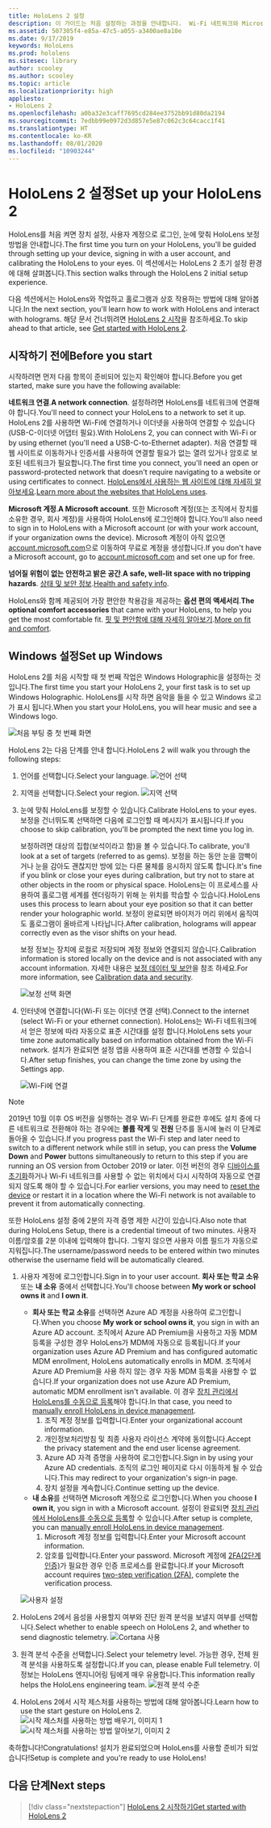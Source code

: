 ```yaml
---
title: HoloLens 2 설정
description: 이 가이드는 처음 설정하는 과정을 안내합니다.  Wi-Fi 네트워크와 Microsoft(MSA) 또는 AAD(Azure Active Directory) 계정이 필요합니다.
ms.assetid: 507305f4-e85a-47c5-a055-a3400ae8a10e
ms.date: 9/17/2019
keywords: HoloLens
ms.prod: hololens
ms.sitesec: library
author: scooley
ms.author: scooley
ms.topic: article
ms.localizationpriority: high
appliesto:
- HoloLens 2
ms.openlocfilehash: a0ba32e3caff7695cd284ee3752bb91d80da2194
ms.sourcegitcommit: 7edbb99e0972d3d857e5e87c062c3c64cacc1f41
ms.translationtype: HT
ms.contentlocale: ko-KR
ms.lasthandoff: 08/01/2020
ms.locfileid: "10903244"
---
```

# <span data-ttu-id="8c0c4-105">HoloLens 2 설정</span><span class="sxs-lookup"><span data-stu-id="8c0c4-105">Set up your HoloLens 2</span></span>

<span data-ttu-id="8c0c4-106">HoloLens를 처음 켜면 장치 설정, 사용자 계정으로 로그인, 눈에 맞춰 HoloLens 보정 방법을 안내합니다.</span><span class="sxs-lookup"><span data-stu-id="8c0c4-106">The first time you turn on your HoloLens, you'll be guided through setting up your device, signing in with a user account, and calibrating the HoloLens to your eyes.</span></span>  <span data-ttu-id="8c0c4-107">이 섹션에서는 HoloLens 2 초기 설정 환경에 대해 살펴봅니다.</span><span class="sxs-lookup"><span data-stu-id="8c0c4-107">This section walks through the HoloLens 2 initial setup experience.</span></span>

<span data-ttu-id="8c0c4-108">다음 섹션에서는 HoloLens와 작업하고 홀로그램과 상호 작용하는 방법에 대해 알아봅니다.</span><span class="sxs-lookup"><span data-stu-id="8c0c4-108">In the next section, you'll learn how to work with HoloLens and interact with holograms.</span></span> <span data-ttu-id="8c0c4-109">해당 문서 건너뛰려면 [HoloLens 2 시작](hololens2-basic-usage.md)을 참조하세요.</span><span class="sxs-lookup"><span data-stu-id="8c0c4-109">To skip ahead to that article, see [Get started with HoloLens 2](hololens2-basic-usage.md).</span></span>

## <span data-ttu-id="8c0c4-110">시작하기 전에</span><span class="sxs-lookup"><span data-stu-id="8c0c4-110">Before you start</span></span>

<span data-ttu-id="8c0c4-111">시작하려면 먼저 다음 항목이 준비되어 있는지 확인해야 합니다.</span><span class="sxs-lookup"><span data-stu-id="8c0c4-111">Before you get started, make sure you have the following available:</span></span>

<span data-ttu-id="8c0c4-112">**네트워크 연결**.</span><span class="sxs-lookup"><span data-stu-id="8c0c4-112">**A network connection**.</span></span> <span data-ttu-id="8c0c4-113">설정하려면 HoloLens를 네트워크에 연결해야 합니다.</span><span class="sxs-lookup"><span data-stu-id="8c0c4-113">You'll need to connect your HoloLens to a network to set it up.</span></span> <span data-ttu-id="8c0c4-114">HoloLens 2를 사용하면 Wi-Fi에 연결하거나 이더넷을 사용하여 연결할 수 있습니다(USB-C-이더넷 어댑터 필요).</span><span class="sxs-lookup"><span data-stu-id="8c0c4-114">With HoloLens 2, you can connect with Wi-Fi or by using ethernet (you'll need a USB-C-to-Ethernet adapter).</span></span> <span data-ttu-id="8c0c4-115">처음 연결할 때 웹 사이트로 이동하거나 인증서를 사용하여 연결할 필요가 없는 열려 있거나 암호로 보호된 네트워크가 필요합니다.</span><span class="sxs-lookup"><span data-stu-id="8c0c4-115">The first time you connect, you'll need an open or password-protected network that doesn't require navigating to a website or using certificates to connect.</span></span> <span data-ttu-id="8c0c4-116">[HoloLens에서 사용하는 웹 사이트에 대해 자세히 알아보세요](hololens-offline.md).</span><span class="sxs-lookup"><span data-stu-id="8c0c4-116">[Learn more about the websites that HoloLens uses](hololens-offline.md).</span></span>

<span data-ttu-id="8c0c4-117">**Microsoft 계정**.</span><span class="sxs-lookup"><span data-stu-id="8c0c4-117">**A Microsoft account**.</span></span> <span data-ttu-id="8c0c4-118">또한 Microsoft 계정(또는 조직에서 장치를 소유한 경우, 회사 계정)을 사용하여 HoloLens에 로그인해야 합니다.</span><span class="sxs-lookup"><span data-stu-id="8c0c4-118">You'll also need to sign in to HoloLens with a Microsoft account (or with your work account, if your organization owns the device).</span></span> <span data-ttu-id="8c0c4-119">Microsoft 계정이 아직 없으면 [account.microsoft.com](https://account.microsoft.com)으로 이동하여 무료로 계정을 생성합니다.</span><span class="sxs-lookup"><span data-stu-id="8c0c4-119">If you don't have a Microsoft account, go to [account.microsoft.com](https://account.microsoft.com) and set one up for free.</span></span>

<span data-ttu-id="8c0c4-120">**넘어질 위험이 없는 안전하고 밝은 공간**.</span><span class="sxs-lookup"><span data-stu-id="8c0c4-120">**A safe, well-lit space with no tripping hazards**.</span></span> <span data-ttu-id="8c0c4-121">[상태 및 보안 정보](https://go.microsoft.com/fwlink/p/?LinkId=746661).</span><span class="sxs-lookup"><span data-stu-id="8c0c4-121">[Health and safety info](https://go.microsoft.com/fwlink/p/?LinkId=746661).</span></span>

<span data-ttu-id="8c0c4-122">HoloLens와 함께 제공되어 가장 편안한 착용감을 제공하는 **옵션 편의 액세서리**.</span><span class="sxs-lookup"><span data-stu-id="8c0c4-122">**The optional comfort accessories** that came with your HoloLens, to help you get the most comfortable fit.</span></span> <span data-ttu-id="8c0c4-123">[핏 및 편안함에 대해 자세히 알아보기](hololens2-setup.md#adjust-fit).</span><span class="sxs-lookup"><span data-stu-id="8c0c4-123">[More on fit and comfort](hololens2-setup.md#adjust-fit).</span></span>

## <span data-ttu-id="8c0c4-124">Windows 설정</span><span class="sxs-lookup"><span data-stu-id="8c0c4-124">Set up Windows</span></span>

<span data-ttu-id="8c0c4-125">HoloLens 2를 처음 시작할 때 첫 번째 작업은 Windows Holographic을 설정하는 것입니다.</span><span class="sxs-lookup"><span data-stu-id="8c0c4-125">The first time you start your HoloLens 2, your first task is to set up Windows Holographic.</span></span>  <span data-ttu-id="8c0c4-126">HoloLens를 시작 하면 음악을 들을 수 있고 Windows 로고가 표시 됩니다.</span><span class="sxs-lookup"><span data-stu-id="8c0c4-126">When you start your HoloLens, you will hear music and see a Windows logo.</span></span>

![처음 부팅 중 첫 번째 화면](images/01-magic-moment.png)

<span data-ttu-id="8c0c4-128">HoloLens 2는 다음 단계를 안내 합니다.</span><span class="sxs-lookup"><span data-stu-id="8c0c4-128">HoloLens 2 will walk you through the following steps:</span></span>

1. <span data-ttu-id="8c0c4-129">언어를 선택합니다.</span><span class="sxs-lookup"><span data-stu-id="8c0c4-129">Select your language.</span></span>
    ![언어 선택](images/04-language.png)

1. <span data-ttu-id="8c0c4-131">지역을 선택합니다.</span><span class="sxs-lookup"><span data-stu-id="8c0c4-131">Select your region.</span></span>
    ![지역 선택](images/05-region.png)

1. <span data-ttu-id="8c0c4-133">눈에 맞춰 HoloLens를 보정할 수 있습니다.</span><span class="sxs-lookup"><span data-stu-id="8c0c4-133">Calibrate HoloLens to your eyes.</span></span>  <span data-ttu-id="8c0c4-134">보정을 건너뛰도록 선택하면 다음에 로그인할 때 메시지가 표시됩니다.</span><span class="sxs-lookup"><span data-stu-id="8c0c4-134">If you choose to skip calibration, you'll be prompted the next time you log in.</span></span>

    <span data-ttu-id="8c0c4-135">보정하려면 대상의 집합(보석이라고 함)을 볼 수 있습니다.</span><span class="sxs-lookup"><span data-stu-id="8c0c4-135">To calibrate, you'll look at a set of targets (referred to as gems).</span></span> <span data-ttu-id="8c0c4-136">보정을 하는 동안 눈을 깜빡이거나 눈을 감아도 괜찮지만 방에 있는 다른 물체를 응시하지 않도록 합니다.</span><span class="sxs-lookup"><span data-stu-id="8c0c4-136">It's fine if you blink or close your eyes during calibration, but try not to stare at other objects in the room or physical space.</span></span> <span data-ttu-id="8c0c4-137">HoloLens는 이 프로세스를 사용하여 홀로그램 세계를 렌더링하기 위해 눈 위치를 학습할 수 있습니다.</span><span class="sxs-lookup"><span data-stu-id="8c0c4-137">HoloLens uses this process to learn about your eye position so that it can better render your holographic world.</span></span> <span data-ttu-id="8c0c4-138">보정이 완료되면 바이저가 머리 위에서 움직여도 홀로그램이 올바르게 나타납니다.</span><span class="sxs-lookup"><span data-stu-id="8c0c4-138">After calibration, holograms will appear correctly even as the visor shifts on your head.</span></span>

    <span data-ttu-id="8c0c4-139">보정 정보는 장치에 로컬로 저장되며 계정 정보와 연결되지 않습니다.</span><span class="sxs-lookup"><span data-stu-id="8c0c4-139">Calibration information is stored locally on the device and is not associated with any account information.</span></span> <span data-ttu-id="8c0c4-140">자세한 내용은 [보정 데이터 및 보안](hololens-calibration.md#calibration-data-and-security)을 참조 하세요.</span><span class="sxs-lookup"><span data-stu-id="8c0c4-140">For more information, see [Calibration data and security](hololens-calibration.md#calibration-data-and-security).</span></span>

    ![보정 선택 화면](images/06-et-corners.png)

1. <span data-ttu-id="8c0c4-142">인터넷에 연결합니다(Wi-Fi 또는 이더넷 연결 선택).</span><span class="sxs-lookup"><span data-stu-id="8c0c4-142">Connect to the internet (select Wi-Fi or your ethernet connection).</span></span>
     <span data-ttu-id="8c0c4-143">HoloLens는 Wi-Fi 네트워크에서 얻은 정보에 따라 자동으로 표준 시간대를 설정 합니다.</span><span class="sxs-lookup"><span data-stu-id="8c0c4-143">HoloLens sets your time zone automatically based on information obtained from the Wi-Fi network.</span></span> <span data-ttu-id="8c0c4-144">설치가 완료되면 설정 앱을 사용하여 표준 시간대를 변경할 수 있습니다.</span><span class="sxs-lookup"><span data-stu-id="8c0c4-144">After setup finishes, you can change the time zone by using the Settings app.</span></span>

    ![Wi-Fi에 연결](images/11-network.png)
> [!NOTE] 
> <span data-ttu-id="8c0c4-146">2019년 10월 이후 OS 버전을 실행하는 경우 Wi-Fi 단계를 완료한 후에도 설치 중에 다른 네트워크로 전환해야 하는 경우에는 **볼륨 작게** 및 **전원** 단추를 동시에 눌러 이 단계로 돌아올 수 있습니다.</span><span class="sxs-lookup"><span data-stu-id="8c0c4-146">If you progress past the Wi-Fi step and later need to switch to a different network while still in setup, you can press the **Volume Down** and **Power** buttons simultaneously to return to this step if you are running an OS version from October 2019 or later.</span></span> <span data-ttu-id="8c0c4-147">이전 버전의 경우 [디바이스를 초기화](hololens-recovery.md)하거나 Wi-Fi 네트워크를 사용할 수 없는 위치에서 다시 시작하여 자동으로 연결되지 않도록 해야 할 수 있습니다.</span><span class="sxs-lookup"><span data-stu-id="8c0c4-147">For earlier versions, you may need to [reset the device](hololens-recovery.md) or restart it in a location where the Wi-Fi network is not available to prevent it from automatically connecting.</span></span>
> 
> <span data-ttu-id="8c0c4-148">또한 HoloLens 설정 중에 2분의 자격 증명 제한 시간이 있습니다.</span><span class="sxs-lookup"><span data-stu-id="8c0c4-148">Also note that during HoloLens Setup, there is a credential timeout of two minutes.</span></span> <span data-ttu-id="8c0c4-149">사용자 이름/암호를 2분 이내에 입력해야 합니다. 그렇지 않으면 사용자 이름 필드가 자동으로 지워집니다.</span><span class="sxs-lookup"><span data-stu-id="8c0c4-149">The username/password needs to be entered within two minutes otherwise the username field will be automatically cleared.</span></span>

1. <span data-ttu-id="8c0c4-150">사용자 계정에 로그인합니다.</span><span class="sxs-lookup"><span data-stu-id="8c0c4-150">Sign in to your user account.</span></span> <span data-ttu-id="8c0c4-151">**회사 또는 학교 소유** 또는 **내 소유** 중에서 선택합니다.</span><span class="sxs-lookup"><span data-stu-id="8c0c4-151">You'll choose between **My work or school owns it** and **I own it**.</span></span>
    - <span data-ttu-id="8c0c4-152">**회사 또는 학교 소유**를 선택하면 Azure AD 계정을 사용하여 로그인합니다.</span><span class="sxs-lookup"><span data-stu-id="8c0c4-152">When you choose **My work or school owns it**, you sign in with an Azure AD account.</span></span> <span data-ttu-id="8c0c4-153">조직에서 Azure AD Premium을 사용하고 자동 MDM 등록을 구성한 경우 HoloLens가 MDM에 자동으로 등록됩니다.</span><span class="sxs-lookup"><span data-stu-id="8c0c4-153">If your organization uses Azure AD Premium and has configured automatic MDM enrollment, HoloLens automatically enrolls in MDM.</span></span> <span data-ttu-id="8c0c4-154">조직에서 Azure AD Premium을 사용 하지 않는 경우 자동 MDM 등록을 사용할 수 없습니다.</span><span class="sxs-lookup"><span data-stu-id="8c0c4-154">If your organization does not use Azure AD Premium, automatic MDM enrollment isn't available.</span></span> <span data-ttu-id="8c0c4-155">이 경우 [장치 관리에서 HoloLens를 수동으로 등록](hololens-enroll-mdm.md#different-ways-to-enroll)해야 합니다.</span><span class="sxs-lookup"><span data-stu-id="8c0c4-155">In that case, you need to [manually enroll HoloLens in device management](hololens-enroll-mdm.md#different-ways-to-enroll).</span></span>
        1. <span data-ttu-id="8c0c4-156">조직 계정 정보를 입력합니다.</span><span class="sxs-lookup"><span data-stu-id="8c0c4-156">Enter your organizational account information.</span></span>
        1. <span data-ttu-id="8c0c4-157">개인정보처리방침 및 최종 사용자 라이선스 계약에 동의합니다.</span><span class="sxs-lookup"><span data-stu-id="8c0c4-157">Accept the privacy statement and the end user license agreement.</span></span>
        1. <span data-ttu-id="8c0c4-158">Azure AD 자격 증명을 사용하여 로그인합니다.</span><span class="sxs-lookup"><span data-stu-id="8c0c4-158">Sign in by using your Azure AD credentials.</span></span> <span data-ttu-id="8c0c4-159">조직의 로그인 페이지로 다시 이동하게 될 수 있습니다.</span><span class="sxs-lookup"><span data-stu-id="8c0c4-159">This may redirect to your organization's sign-in page.</span></span>
        1. <span data-ttu-id="8c0c4-160">장치 설정을 계속합니다.</span><span class="sxs-lookup"><span data-stu-id="8c0c4-160">Continue setting up the device.</span></span>
    - <span data-ttu-id="8c0c4-161">**내 소유**를 선택하면 Microsoft 계정으로 로그인합니다.</span><span class="sxs-lookup"><span data-stu-id="8c0c4-161">When you choose **I own it**, you sign in with a Microsoft account.</span></span> <span data-ttu-id="8c0c4-162">설정이 완료되면 [장치 관리에서 HoloLens를 수동으로 등록](hololens-enroll-mdm.md#different-ways-to-enroll)할 수 있습니다.</span><span class="sxs-lookup"><span data-stu-id="8c0c4-162">After setup is complete, you can [manually enroll HoloLens in device management](hololens-enroll-mdm.md#different-ways-to-enroll).</span></span>
        1. <span data-ttu-id="8c0c4-163">Microsoft 계정 정보를 입력합니다.</span><span class="sxs-lookup"><span data-stu-id="8c0c4-163">Enter your Microsoft account information.</span></span>
        2. <span data-ttu-id="8c0c4-164">암호를 입력합니다.</span><span class="sxs-lookup"><span data-stu-id="8c0c4-164">Enter your password.</span></span> <span data-ttu-id="8c0c4-165">Microsoft 계정에 [2FA(2단계 인증)](https://blogs.technet.microsoft.com/microsoft_blog/2013/04/17/microsoft-account-gets-more-secure/)가 필요한 경우 인증 프로세스를 완료합니다.</span><span class="sxs-lookup"><span data-stu-id="8c0c4-165">If your Microsoft account requires [two-step verification (2FA)](https://blogs.technet.microsoft.com/microsoft_blog/2013/04/17/microsoft-account-gets-more-secure/), complete the verification process.</span></span>

    ![사용자 설정](images/13-device-owner.png)

1. <span data-ttu-id="8c0c4-167">HoloLens 2에서 음성을 사용할지 여부와 진단 원격 분석을 보낼지 여부를 선택합니다.</span><span class="sxs-lookup"><span data-stu-id="8c0c4-167">Select whether to enable speech on HoloLens 2, and whether to send diagnostic telemetry.</span></span>
    ![Cortana 사용](images/22-do-more-with-voice.png)

1. <span data-ttu-id="8c0c4-169">원격 분석 수준을 선택합니다.</span><span class="sxs-lookup"><span data-stu-id="8c0c4-169">Select your telemetry level.</span></span> <span data-ttu-id="8c0c4-170">가능한 경우, 전체 원격 분석을 사용하도록 설정합니다.</span><span class="sxs-lookup"><span data-stu-id="8c0c4-170">If you can, please enable Full telemetry.</span></span> <span data-ttu-id="8c0c4-171">이 정보는 HoloLens 엔지니어링 팀에게 매우 유용합니다.</span><span class="sxs-lookup"><span data-stu-id="8c0c4-171">This information really helps the HoloLens engineering team.</span></span>
     ![원격 분석 수준](images/24-telemetry.png)

1. <span data-ttu-id="8c0c4-173">HoloLens 2에서 시작 제스처를 사용하는 방법에 대해 알아봅니다.</span><span class="sxs-lookup"><span data-stu-id="8c0c4-173">Learn how to use the start gesture on HoloLens 2.</span></span>
     ![시작 제스처를 사용하는 방법 배우기, 이미지 1](images/26-01-startmenu-learning.png) ![시작 제스처를 사용하는 방법 알아보기, 이미지 2](images/26-02-startmenu-learning.png)

<span data-ttu-id="8c0c4-175">축하합니다!</span><span class="sxs-lookup"><span data-stu-id="8c0c4-175">Congratulations!</span></span>  <span data-ttu-id="8c0c4-176">설치가 완료되었으며 HoloLens를 사용할 준비가 되었습니다!</span><span class="sxs-lookup"><span data-stu-id="8c0c4-176">Setup is complete and you're ready to use HoloLens!</span></span>

## <span data-ttu-id="8c0c4-177">다음 단계</span><span class="sxs-lookup"><span data-stu-id="8c0c4-177">Next steps</span></span>

> [!div class="nextstepaction"]
> [<span data-ttu-id="8c0c4-178">HoloLens 2 시작하기</span><span class="sxs-lookup"><span data-stu-id="8c0c4-178">Get started with HoloLens 2</span></span>](hololens2-basic-usage.md)
